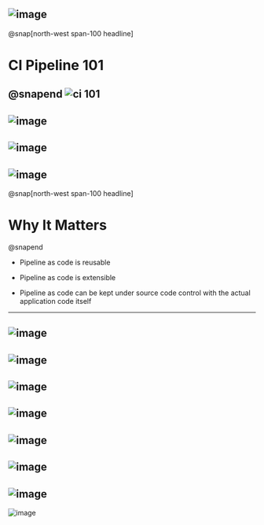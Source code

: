 ![image](https://user-images.githubusercontent.com/15145995/55914376-e5eea380-5bde-11e9-90b0-c54cba7c9cbd.png)
---
@snap[north-west span-100 headline]
# CI Pipeline 101
@snapend
![ci 101](https://user-images.githubusercontent.com/15145995/54528274-66214080-4974-11e9-993b-88328b6d01d6.png)
---
![image](https://user-images.githubusercontent.com/15145995/55723183-45428d00-5a00-11e9-9457-e0270e993408.png)
---
![image](https://user-images.githubusercontent.com/15145995/55897864-47038080-5bb9-11e9-9613-a993b8212b89.png)
---
![image](https://user-images.githubusercontent.com/15145995/55914110-3addea00-5bde-11e9-9c8f-b5169c1b0fb6.png)
---
@snap[north-west span-100 headline]
# Why It Matters
@snapend
* Pipeline as code is reusable

* Pipeline as code is extensible

* Pipeline as code can be kept under source code control with the actual application code itself
---
![image](https://user-images.githubusercontent.com/15145995/55911548-d0767b00-5bd8-11e9-93c6-55b4178c4267.png)
---
![image](https://user-images.githubusercontent.com/15145995/55912513-ba69ba00-5bda-11e9-8cb5-13e5f613d1b0.png)
---
![image](https://user-images.githubusercontent.com/15145995/55913957-db7fda00-5bdd-11e9-8ee6-e6cbfaef3082.png)
---
![image](https://user-images.githubusercontent.com/15145995/55913628-f9007400-5bdc-11e9-9466-94ab324ca2b6.png)
---
![image](https://user-images.githubusercontent.com/15145995/55894665-6d71ed80-5bb2-11e9-9f4a-ae766b056333.png)
---
![image](https://user-images.githubusercontent.com/15145995/55895963-2802ef80-5bb5-11e9-857b-7b2828b3f796.png)
---
![image](https://user-images.githubusercontent.com/15145995/55897169-e9226900-5bb7-11e9-9601-de3a1f26bbe4.png)
---
![image](https://user-images.githubusercontent.com/15145995/55898420-7070dc00-5bba-11e9-8e3d-15162552e187.png)



